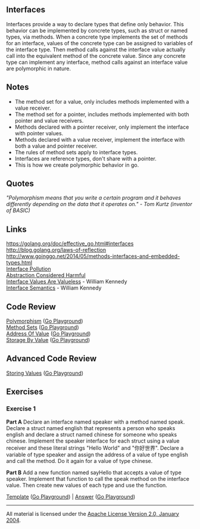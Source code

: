 ## Interfaces

Interfaces provide a way to declare types that define only behavior. This behavior can be implemented by concrete types, such as struct or named types, via methods. When a concrete type implements the set of methods for an interface, values of the concrete type can be assigned to variables of the interface type. Then method calls against the interface value actually call into the equivalent method of the concrete value. Since any concrete type can implement any interface, method calls against an interface value are polymorphic in nature.

## Notes

* The method set for a value, only includes methods implemented with a value receiver.
* The method set for a pointer, includes methods implemented with both pointer and value receivers.
* Methods declared with a pointer receiver, only implement the interface with pointer values.
* Methods declared with a value receiver, implement the interface with both a value and pointer receiver.
* The rules of method sets apply to interface types.
* Interfaces are reference types, don't share with a pointer.
* This is how we create polymorphic behavior in go.

## Quotes

_"Polymorphism means that you write a certain program and it behaves differently depending on the data that it operates on." - Tom Kurtz (inventor of BASIC)_

## Links

https://golang.org/doc/effective_go.html#interfaces  
http://blog.golang.org/laws-of-reflection  
http://www.goinggo.net/2014/05/methods-interfaces-and-embedded-types.html  
[Interface Pollution](https://medium.com/@rakyll/interface-pollution-in-go-7d58bccec275)  
[Abstraction Considered Harmful](http://bravenewgeek.com/abstraction-considered-harmful)  
[Interface Values Are Valueless](https://www.ardanlabs.com/blog/2018/03/interface-values-are-valueless.html) - William Kennedy  
[Interface Semantics](https://www.ardanlabs.com/blog/2017/07/interface-semantics.html) - William Kennedy  

## Code Review

[Polymorphism](example1/example1.go) ([Go Playground](https://play.golang.org/p/J7OWzPzV40w))  
[Method Sets](example2/example2.go) ([Go Playground](https://play.golang.org/p/N50ocjUekf3))  
[Address Of Value](example3/example3.go) ([Go Playground](https://play.golang.org/p/w981JSUcVZ2))  
[Storage By Value](example4/example4.go) ([Go Playground](https://play.golang.org/p/6U232Ue_BY0))  

## Advanced Code Review

[Storing Values](advanced/example1/example1.go) ([Go Playground](https://play.golang.org/p/yDK5lUiPPHW))

## Exercises

### Exercise 1

**Part A** Declare an interface named speaker with a method named speak. Declare a struct named english that represents a person who speaks english and declare a struct named chinese for someone who speaks chinese. Implement the speaker interface for each struct using a value receiver and these literal strings "Hello World" and "你好世界". Declare a variable of type speaker and assign the address of a value of type english and call the method. Do it again for a value of type chinese.

**Part B** Add a new function named sayHello that accepts a value of type speaker. Implement that function to call the speak method on the interface value. Then create new values of each type and use the function.

[Template](exercises/template1/template1.go) ([Go Playground](https://play.golang.org/p/hfC2-yPI9y6)) |
[Answer](exercises/exercise1/exercise1.go) ([Go Playground](https://play.golang.org/p/mN8Fitr8Wts))
___
All material is licensed under the [Apache License Version 2.0, January 2004](http://www.apache.org/licenses/LICENSE-2.0).

